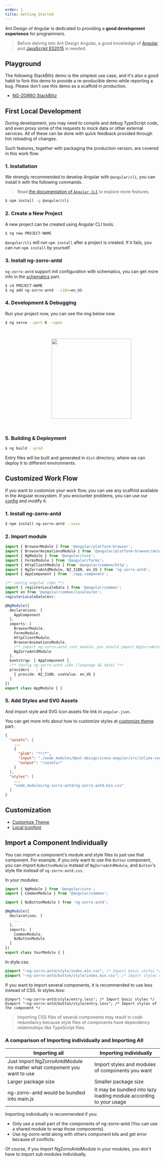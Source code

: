 ```yaml
---
order: 1
title: Getting Started
---
```


Ant Design of Angular is dedicated to providing a **good development experience** for programmers.

> Before delving into Ant Design Angular, a good knowledge of [Angular](https://angular.io/) and [JavaScript ES2015](http://babeljs.io/docs/learn-es2015/) is needed.

## Playground

The following StackBlitz demo is the simplest use case, and it's also a good habit to fork this demo to provide a re-producible demo while reporting a bug. Please don't use this demo as a scaffold in production.

- [NG-ZORRO StackBlitz](https://stackblitz.com/edit/ng-zorro-antd-start?file=src%2Fapp%2Fapp.component.ts)

## First Local Development

During development, you may need to compile and debug TypeScript code, and even proxy some of the requests to mock data or other external services. All of these can be done with quick feedback provided through hot reloading of changes.

Such features, together with packaging the production version, are covered in this work flow.

### 1. Installation

We strongly recommended to develop Angular with `@angular/cli`, you can install it with the following commands.
> Read [the documentation of `Angular CLI`](https://github.com/angular/angular-cli/wiki) to explore more features.

```bash
$ npm install -g @angular/cli
```

### 2. Create a New Project

A new project can be created using Angular CLI tools.

```bash
$ ng new PROJECT-NAME
```

`@angular/cli` will run `npm install` after a project is created. If it fails, you can run `npm install` by yourself.

### 3. Install ng-zorro-antd

`ng-zorro-antd` support init configuration with schematics, you can get more info in the [schematics](/docs/schematics/en) part.

```bash
$ cd PROJECT-NAME
$ ng add ng-zorro-antd --i18n=en_US
```

### 4. Development & Debugging

Run your project now, you can see the img below now.

```bash
$ ng serve --port 0 --open
```

<img style="display: block;padding: 30px 30%;height: 260px;" src="https://img.alicdn.com/tfs/TB1X.qJJgHqK1RjSZFgXXa7JXXa-89-131.svg">

### 5. Building & Deployment

```bash
$ ng build --prod
```

Entry files will be built and generated in `dist` directory, where we can deploy it to different environments.

## Customized Work Flow

If you want to customize your work flow, you can use any scaffold available in the Angular ecosystem. If you encounter problems, you can use our [config](https://github.com/NG-ZORRO/ng-zorro-antd/tree/master/integration) and modify it.

### 1. Install ng-zorro-antd

```bash
$ npm install ng-zorro-antd --save
```

### 2. Import module

```typescript
import { BrowserModule } from '@angular/platform-browser';
import { BrowserAnimationsModule } from '@angular/platform-browser/animations';
import { NgModule } from '@angular/core';
import { FormsModule } from '@angular/forms';
import { HttpClientModule } from '@angular/common/http';
import { NgZorroAntdModule, NZ_I18N, en_US } from 'ng-zorro-antd';
import { AppComponent } from './app.component';

/** config angular i18n **/
import { registerLocaleData } from '@angular/common';
import en from '@angular/common/locales/en';
registerLocaleData(en);

@NgModule({
  declarations: [
    AppComponent
  ],
  imports: [
    BrowserModule,
    FormsModule,
    HttpClientModule,
    BrowserAnimationsModule,
    /** import ng-zorro-antd root module，you should import NgZorroAntdModule and avoid importing sub modules directly **/
    NgZorroAntdModule
  ],
  bootstrap: [ AppComponent ],
  /** config ng-zorro-antd i18n (language && date) **/
  providers   : [
    { provide: NZ_I18N, useValue: en_US }
  ]
})
export class AppModule { }
```

### 5. Add Styles and SVG Assets

And import style and SVG icon assets file link in `angular.json`.

You can get more info about how to customize styles at [customize theme](/docs/customize-theme/en) part.

```json
{
  "assets": [
    ...
    {
      "glob": "**/*",
      "input": "./node_modules/@ant-design/icons-angular/src/inline-svg/",
      "output": "/assets/"
    }
  ],
  "styles": [
    ...
    "node_modules/ng-zorro-antd/ng-zorro-antd.min.css"
  ]
}
```

## Customization
* [Customize Theme](/docs/customize-theme/en)
* [Local Iconfont](/docs/customize-theme/en)

## Import a Component Individually

You can import a component's module and style files to just use that component. For example, if you only want to use the `Button` component, you can import `NzButtonModule` instead of `NgZorroAntdModule`, and `Button`'s style file instead of `ng-zorro-antd.css`.

In your modules:

```typescript
import { NgModule } from '@angular/core';
import { CommonModule } from '@angular/common';

import { NzButtonModule } from 'ng-zorro-antd';

@NgModule({
  declarations: [
    ...
  ],
  imports: [
    CommonModule,
    NzButtonModule
  ]
})
export class YourModule { }
```

In style.css:

```css
@import "~ng-zorro-antd/style/index.min.css"; /* Import basic styles */
@import "~ng-zorro-antd/button/style/index.min.css"; /* Import styles of the component */
```

If you want to import several components, it is recommended to use less instead of CSS. In styles.less:

```less
@import "~ng-zorro-antd/style/entry.less"; /* Import basic styles */
@import "~ng-zorro-antd/button/style/entry.less"; /* Import styles of the component */
```

> Importing CSS files of several components may result in code redundancy because style files of components have dependency relationships like TypeScript files.

### A comparison of Importing individually and Importing All

| Importing all | Importing individually |
| --- | --- |
| Just import NgZorroAntdModule no matter what component you want to use | Import styles and modules of components you want |
| Larger package size | Smaller package size |
| ng-zorro-antd would be bundled into main.js | It may be bundled into lazy loading module according to your usage |

Importing individually is recommended if you:

* Only use a small part of the components of ng-zorro-antd (You can use a shared module to wrap those components).
* Use ng-zorro-antd along with others component kits and get error because of conflicts.

Of course, if you import NgZorroAntdModule in your modules, you don't have to import sub modules individually.
